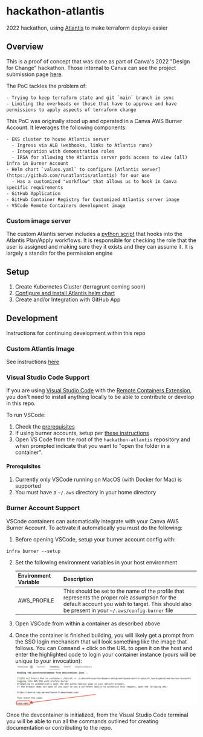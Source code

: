 # hackathon-atlantis
2022 hackathon, using [Atlantis](https://www.runatlantis.io/) to make terraform deploys easier

## Overview

This is a proof of concept that was done as part of Canva's 2022 "Design for Change" hackathon.  Those internal to Canva can see the project submission page [here](https://canvadev.atlassian.net/wiki/spaces/HACK/pages/2718828978/Better+Infra+Changes+with+Atlantis).  

The PoC tackles the problem of:

    - Trying to keep terraform state and git `main` branch in sync
    - Limiting the overheads on those that have to approve and have permissions to apply aspects of terraform change

This PoC was originally stood up and operated in a Canva AWS Burner Account.  It leverages the following components:

    - EKS cluster to house Atlantis server
      - Ingress via ALB (webhooks, links to Atlantis runs)
      - Integration with demonstration roles 
      - IRSA for allowing the Atlantis server pods access to view (all) infra in Burner Account
    - Helm chart `values.yaml` to configure [Atlantis server](https://github.com/runatlantis/atlantis) for our use
      - Has a customized "workflow" that allows us to hook in Canva specific requirements
    - GitHub Application
    - GitHub Container Registry for Customized Atlantis server image
    - VSCode Remote Containers development image

### Custom image server

The custom Atlantis server includes a [python script](docker/python/role_checker.py) that hooks into the Atlantis Plan/Apply workflows.  It is responsible for checking the role that the user is assigned and making sure they it exists and they can assume it.  It is largely a standin for the permission engine

## Setup

1. Create Kubernetes Cluster (terragrunt coming soon)
2. [Configure and install Atlantis helm chart](helm/atlantis/README.md)
3. Create and/or Integration with GitHub App

## Development

Instructions for continuing development within this repo

### Custom Atlantis Image

See instructions [here](docker/README.md)
### Visual Studio Code Support

If you are using [Visual Studio Code](https://code.visualstudio.com/) with the [Remote Containers Extension](https://marketplace.visualstudio.com/items?itemName=ms-vscode-remote.remote-containers), you don't need to install anything locally to be able to contribute or develop in this repo.

To run VSCode:

1. Check the [prerequisites](#prereq)
2. If using burner accounts, setup per [these instructions](#burner)
3. Open VS Code from the root of the `hackathon-atlantis` repository and when prompted indicate that you want to "open the folder in a container".

#### <a name="prereq"></a>Prerequisites

1. Currently only VSCode running on MacOS (with Docker for Mac) is supported
2. You must have a `~/.aws` directory in your home directory
   
### <a name="burner"></a>Burner Account Support

VSCode containers can automatically integrate with your Canva AWS Burner Account.  To activate it automatically you must do the following:

1. Before opening VSCode, setup your burner account config with:
```
infra burner --setup
```
2. Set the following environment variables in your host environment

    | Environment Variable   | Description    |
    |--------------- | --------------- |
    | AWS_PROFILE    | This should be set to the name of the profile that represents the proper role assumption for the default account you wish to target.  This should also be present in your `~/.aws/config-burner` file

3. Open VSCode from within a container as described above
4. Once the container is finished building, you will likely get a prompt from the SSO login mechanism that will look something like the image that follows.  You can <kbd>Command</kbd> + click on the URL to open it on the host and enter the highlighted code to login your container instance (yours will be unique to your invocation):
    ![sso-prompt.jpg](docs/sso-prompt.jpg)

Once the devcontainer is initialized, from the Visual Studio Code terminal you will be able to run all the commands outlined for creating documentation or contributing to the repo.
